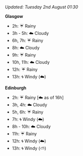 *Updated: Tuesday 2nd August 01:30*

**Glasgow**

* 2h: :umbrella: Rainy
* 3h - 5h: :cloud: Cloudy
* 6h, 7h: :umbrella: Rainy
* 8h: :cloud: Cloudy
* 9h: :umbrella: Rainy
* 10h, 11h: :cloud: Cloudy
* 12h: :umbrella: Rainy
* 13h: :cyclone: Windy (:cloud:)

**Edinburgh**

* 2h: :umbrella: Rainy [:cloud: as of 16h]
* 3h, 4h: :cloud: Cloudy
* 5h, 6h: :umbrella: Rainy
* 7h: :cyclone: Windy (:cloud:)
* 8h - 10h: :cloud: Cloudy
* 11h: :umbrella: Rainy
* 12h: :cyclone: Windy (:cloud:)
* 13h: :cyclone: Windy (:partly_sunny:)
